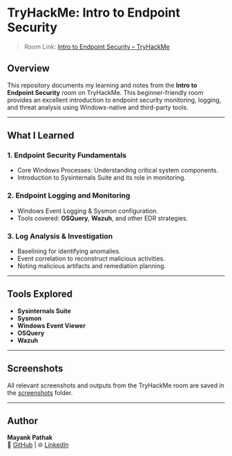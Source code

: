 # TryHackMe: Intro to Endpoint Security

> Room Link: [Intro to Endpoint Security – TryHackMe](https://tryhackme.com/room/introtoendpointsecurity)

## Overview
This repository documents my learning and notes from the **Intro to Endpoint Security** room on TryHackMe. This beginner-friendly room provides an excellent introduction to endpoint security monitoring, logging, and threat analysis using Windows-native and third-party tools.

---

## What I Learned

### 1. Endpoint Security Fundamentals
- Core Windows Processes: Understanding critical system components.
- Introduction to Sysinternals Suite and its role in monitoring.

### 2. Endpoint Logging and Monitoring
- Windows Event Logging & Sysmon configuration.
- Tools covered: **OSQuery**, **Wazuh**, and other EDR strategies.

### 3. Log Analysis & Investigation
- Baselining for identifying anomalies.
- Event correlation to reconstruct malicious activities.
- Noting malicious artifacts and remediation planning.

---

## Tools Explored
- **Sysinternals Suite**
- **Sysmon**
- **Windows Event Viewer**
- **OSQuery**
- **Wazuh**

---

## Screenshots
All relevant screenshots and outputs from the TryHackMe room are saved in the [screenshots](https://github.com/MayankQuery/tryhackme-writeups/tree/main/intro-to-endpoint-security/images) folder.

---

## Author
**Mayank Pathak**  
🔗 [GitHub](https://github.com/MayankQuery) | 🌐 [LinkedIn](https://www.linkedin.com/in/mayankpathak007)

